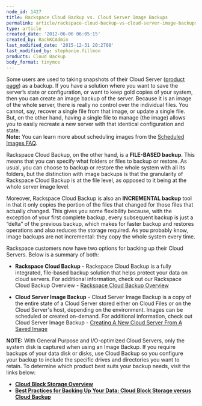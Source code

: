```yaml
---
node_id: 1427
title: Rackspace Cloud Backup vs. Cloud Server Image Backups
permalink: article/rackspace-cloud-backup-vs-cloud-server-image-backups
type: article
created_date: '2012-06-06 06:05:15'
created_by: RackKCAdmin
last_modified_date: '2015-12-31 20:2708'
last_modified_by: stephanie.fillmon
products: Cloud Backup
body_format: tinymce
---
```


Some users are used to taking snapshots of their Cloud Server ([product
page](http://www.rackspace.com/cloud/servers)) as a backup. If you have
a solution where you want to save the server&rsquo;s state or configuration,
or want to keep gold copies of your system, then you can create an image
backup of the server. Because it is an image of the whole server, there
is really no control over the individual files. You cannot, say, recover
a single file from that image, or update a single file. But, on the
other hand, having a single file to manage (the image) allows you to
easily recreate a new server with that identical configuration and
state.\
 **Note:** You can learn more about scheduling images from the
[Scheduled Images
FAQ](http://www.rackspace.com/knowledge_center/article/scheduled-images-faq).

Rackspace Cloud Backup, on the other hand, is a **FILE-BASED backup**.
This means that you can specify what folders or files to backup or
restore. As usual, you can choose to backup or restore the whole system
with all its folders, but the distinction with image backups is that the
granularity of Rackspace Cloud Backup is at the file level, as opposed
to it being at the whole server image level.

Moreover, Rackspace Cloud Backup is also an **INCREMENTAL backup** tool
in that it only copies the portion of the files that changed for those
files that actually changed. This gives you some flexibility because,
with the exception of your first complete backup, every subsequent
backup is just a &ldquo;delta&rdquo; of the previous backup, which makes for faster
backup and restores operations and also reduces the storage required. As
you probably know, image backups are not incremental: they copy the
whole system every time.

Rackspace customers now have two options for backing up their Cloud
Servers. Below is a summary of both:

-   **Rackspace Cloud Backup** - Rackspace Cloud Backup is a fully
    integrated, file-based backup solution that helps protect your data
    on cloud servers. For additional information, check out our
    Rackspace Cloud Backup Overview - [Rackspace Cloud Backup
    Overview](http://www.rackspace.com/knowledge_center/article/rackspace-cloud-backup-overview)

-   **Cloud Server Image Backup** - Cloud Server Image Backup is a copy
    of the entire state of a Cloud Server stored either on Cloud Files
    or on the Cloud Server's host, depending on the environment. Images
    can be scheduled or created on-demand. For additional information,
    check out Cloud Server Image Backup - [Creating A New Cloud Server
    From A Saved
    Image](http://www.rackspace.com/knowledge_center/article/create-an-image-of-a-server-and-restore-a-server-from-a-saved-image)

**NOTE:** With General Purpose and I/O-optimized Cloud Servers, only the
system disk is captured when using an Image Backup. If you require
backups of your data disk or disks, use Cloud Backup so you configure
your backup to include the specific drives and directories you want to
retain. To determine which product best suits your backup needs, visit
the links below:

-   **[Cloud Block Storage
    Overview](http://www.rackspace.com/knowledge_center/article/cloud-block-storage-overview)**
-   **[Best Practices for Backing Up Your Data: Cloud Block Storage
    versus Cloud
    Backup](http://www.rackspace.com/knowledge_center/article/best-practices-for-backing-up-your-data-cloud-block-storage-versus-cloud-backup)**


